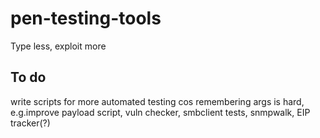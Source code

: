 # pen-testing-tools
Type less, exploit more

## To do 
write scripts for more automated testing cos remembering args is hard, e.g.improve payload script, vuln checker, smbclient tests, snmpwalk, EIP tracker(?)
